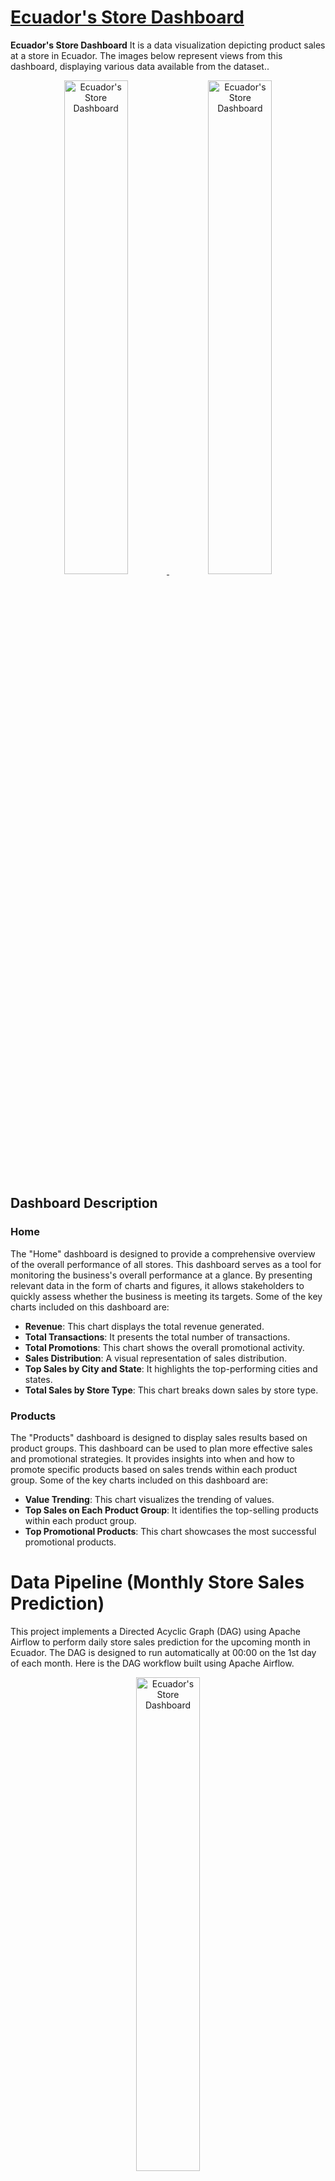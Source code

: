 # [Ecuador's Store Dashboard](https://public.tableau.com/views/EcuadorsStoreSales/products?:language=en-US&:display_count=n&:origin=viz_share_link)

<b>Ecuador's Store Dashboard</b> It is a data visualization depicting product sales at a store in Ecuador. The images below represent views from this dashboard, displaying various data available from the dataset..

<div align="center">
  <a href="https://public.tableau.com/views/EcuadorsStoreSales/products?:language=en-US&:display_count=n&:origin=viz_share_link">
    <img src="https://github.com/rhamdansyahrulm/Store-Sales/assets/141615487/d497de75-6d5f-4aa4-b498-a965350bd561" alt="Ecuador's Store Dashboard" width="45%">
  </a>
  <a href="https://public.tableau.com/views/EcuadorsStoreSales/products?:language=en-US&:display_count=n&:origin=viz_share_link">
    <img src="https://github.com/rhamdansyahrulm/Store-Sales/assets/141615487/75025239-9d79-4493-856e-3436ea424874" alt="Ecuador's Store Dashboard" width="45%">
  </a>
</div>

## Dashboard Description

### Home

The "Home" dashboard is designed to provide a comprehensive overview of the overall performance of all stores. This dashboard serves as a tool for monitoring the business's overall performance at a glance. By presenting relevant data in the form of charts and figures, it allows stakeholders to quickly assess whether the business is meeting its targets. Some of the key charts included on this dashboard are:

- **Revenue**: This chart displays the total revenue generated.
- **Total Transactions**: It presents the total number of transactions.
- **Total Promotions**: This chart shows the overall promotional activity.
- **Sales Distribution**: A visual representation of sales distribution.
- **Top Sales by City and State**: It highlights the top-performing cities and states.
- **Total Sales by Store Type**: This chart breaks down sales by store type.

### Products

The "Products" dashboard is designed to display sales results based on product groups. This dashboard can be used to plan more effective sales and promotional strategies. It provides insights into when and how to promote specific products based on sales trends within each product group. Some of the key charts included on this dashboard are:

- **Value Trending**: This chart visualizes the trending of values.
- **Top Sales on Each Product Group**: It identifies the top-selling products within each product group.
- **Top Promotional Products**: This chart showcases the most successful promotional products.

# Data Pipeline (Monthly Store Sales Prediction)

This project implements a Directed Acyclic Graph (DAG) using Apache Airflow to perform daily store sales prediction for the upcoming month in Ecuador. The DAG is designed to run automatically at 00:00 on the 1st day of each month. Here is the DAG workflow built using Apache Airflow.
<div align="center">
    <img src="https://github.com/rhamdansyahrulm/Store-Sales/assets/141615487/d5d70cf2-3fc9-4d0e-964e-a1527885c31b" alt="Ecuador's Store Dashboard" width="45%">
</div>
